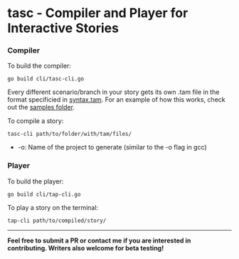 # tasc - Compiler and Player for Interactive Stories


### Compiler

To build the compiler:

```
go build cli/tasc-cli.go
```

Every different scenario/branch in your story gets its own .tam file in the format specificied in [syntax.tam](syntax.tam). For an example of how this works, check out the [samples folder](/samples).

To compile a story:

```
tasc-cli path/to/folder/with/tam/files/
```

* -o: Name of the project to generate (similar to the -o flag in gcc)

### Player

To build the player:

```
go build cli/tap-cli.go
```

To play a story on the terminal:

```
tap-cli path/to/compiled/story/
```
___

**Feel free to submit a PR or contact me if you are interested in contributing. Writers also welcome for beta testing!**
